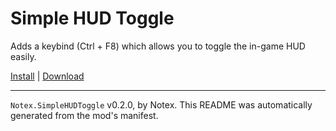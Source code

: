 # Simple HUD Toggle

Adds a keybind (Ctrl + F8) which allows you to toggle the in-game HUD easily.

[Install](https://hitman-resources.netlify.app/smf-install-link/https://github.com/Notexe/h3-simple-hud-toggle/releases/latest/download/mod.framework.zip) | [Download](https://github.com/Notexe/h3-simple-hud-toggle/releases/latest/download/mod.framework.zip)

---

`Notex.SimpleHUDToggle` v0.2.0, by Notex. This README was automatically generated from the mod's manifest.
